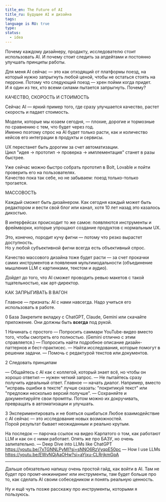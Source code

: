 ```yaml
---
title_en: The Future of AI
title_ru: Будущее AI и дизайна
tags: 
language is RU: true
type: 
status:
  - idea
---
```

Почему каждому дизайнеру, продакту, исследователю стоит использовать AI.
И почему стоит следить за апдейтами и постоянно улучшать принципы работы.

Для меня AI сейчас — это как отходящий от платформы поезд, на который нужно запрыгнуть любой ценой, чтобы не остаться стоять на перроне. Потому что следующий поезд — хрен пойми когда придет.  
И я один из тех, кто всеми силами пытается запрыгнуть. Почему?

КАЧЕСТВО, СКОРОСТЬ И СТОИМОСТЬ

Сейчас AI — яркий пример того, где сразу улучшается качество, растет скорость и падает стоимость.

Модели, которые мы юзаем сегодня, — плохие, дорогие и тормозные по сравнению с тем, что будет через год.  
Именно поэтому спрос на AI будет только расти, как и количество кейсов его интеграции в продукты и сервисы.

UX перестанет быть дорогим за счет автоматизации.  
Цикл "идея → прототип → проверка → имплементация" станет в разы быстрее.

Уже сейчас можно быстро собрать прототип в Bolt, Lovable и пойти проверить его на пользователях.  
Качество пока так себе, но не забываем: поезд только-только трогается.

МАССОВОСТЬ

Каждый сможет быть дизайнером. Как сегодня каждый может быть редактором и вести свой блог или канал, хотя 10 лет назад это казалось дикостью.

В интерфейсах происходит то же самое: появляются инструменты и фреймворки, которые упрощают создание продуктов с нормальным UX.

Это, конечно, породит кучу фигни — потому что резко вырастет доступность.  
Но у любой субъективной фигни всегда есть объективный спрос.

Качество массового дизайна тоже будет расти — за счет прокачки самих инструментов и появления мультимодальности (объединение мышления LLM с картинками, текстом и аудио).

Дойдет до того, что AI сможет проводить ревью макетов с такой тщательностью, как арт-директор.

КАК ЗАПРЫГИВАТЬ В ВАГОН

Главное — признать: AI с нами навсегда. Надо учиться его использовать в работе.

0 База
Закрепите вкладку с ChatGPT, Claude, Gemini или скачайте приложение. Они должны быть **всегда** под рукой.

1 Начинать с простого
— Попросить саммари YouTube-видео вместо того, чтобы смотреть его полностью. (Gemini отлично с этим справляется.)
— Попросить найти подробное описание дизайн-паттернов и бест-практисес.
— Найти исследования, которые помогут в решении задачи.
— Помочь с редактурой текстов или документов.

2 Следовать принципам

— Общайтесь с AI как с коллегой, который знает всё, но чтобы он хорошо ответил — нужен четкий запрос.
— Не пытайтесь сразу получить идеальный ответ. Главное — начать диалог. Например, вместо "исправь ошибки в тексте" лучше сказать: "покритикуй текст" или "предложи несколько версий получше".
— Сохраняйте и документируйте свои промпты. Потом можно их докручивать, превращать в автоматизации и улучшать.

3 Экспериментировать и не бояться ошибаться
Любое взаимодействие с AI сейчас — это исследование новых возможностей.  
Порой результат бывает неожиданным и реально крутым.

На последок — парочка ссылок на видео Карпатого о том, как работают LLM и как он с ними работает.  Опять же про БАЗУ, но очень залипательно.
— Deep Dive into LLMs like ChatGPT https://youtu.be/7xTGNNLPyMI?si=sNNO6RzVyqpE50pc
— How I use LLMs https://youtu.be/EWvNQjAaOHw?si=aYjxu-CLRrjkmGpA







---

Дальше обязательно напишу очень простой гайд, как войти в AI. Там не будет про промт-инжиниринг или инструменты, там будет больше про то, как сделать AI своим собеседником и понять реальную ценность.

Ну и ещё чуть позже расскажу про инструменты, которыми я пользуюсь.
